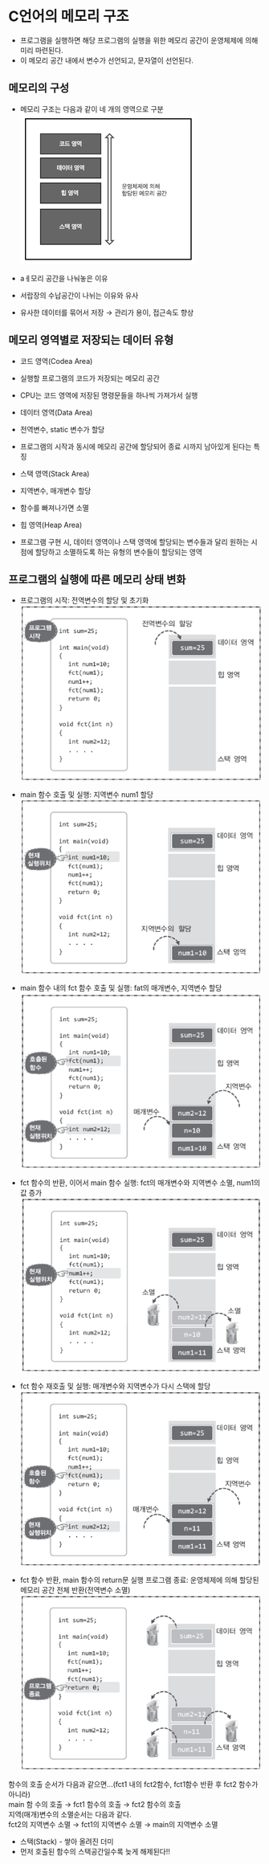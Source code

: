 # C언어의 메모리 구조  

- 프로그램을 실행하면 해당 프로그램의 실행을 위한 메모리 공간이 운영체제에 의해 미리 마련된다.  
- 이 메모리 공간 내에서 변수가 선언되고, 문자열이 선언된다.  

## 메모리의 구성  
- 메모리 구조는 다음과 같이 네 개의 영역으로 구분  
 ![memory-struct](../img/c-memory-structure/memory-struct.png)  

- aㅔ모리 공간을 나눠놓은 이유  
 - 서랍장의 수납공간이 나뉘는 이유와 유사  
 - 유사한 데이터를 묶어서 저장 → 관리가 용이, 접근속도 향상  

## 메모리 영역별로 저장되는 데이터 유형  
- 코드 영역(Codea Area)  
 - 실행할 프로그램의 코드가 저장되는 메모리 공간  
 - CPU는 코드 영역에 저장된 명령문들을 하나씩 가져가서 실행  

- 데이터 영역(Data Area)  
 - 전역변수, static 변수가 할당  
 - 프로그램의 시작과 동시에 메모리 공간에 할당되어 종료 시까지 남아있게 된다는 특징  

- 스택 영역(Stack Area)  
 - 지역변수, 매개변수 할당  
 - 함수를 빠져나가면 소멸  

- 힙 영역(Heap Area)  
 - 프로그램 구현 시, 데이터 영역이나 스택 영역에 할당되는 변수들과 달리 원하는 시점에 할당하고 소멸하도록 하는 유형의 변수들이 할당되는 영역   

## 프로그램의 실행에 따른 메모리 상태 변화  

- 프로그램의 시작: 전역변수의 할당 및 초기화  
 ![memory1](../img/c-memory-structure/memory1.png)  

- main 함수 호출 및 실행: 지역변수 num1 할당  
 ![memory2](../img/c-memory-structure/memory2.png)  

- main 함수 내의 fct 함수 호출 및 실행: fat의 매개변수, 지역변수 할당  
 ![memory3](../img/c-memory-structure/memory3.png)  

- fct 함수의 반환, 이어서 main 함수 실행: fct의 매개변수와 지역변수 소멸, num1의 값 증가  
 ![memory4](../img/c-memory-structure/memory4.png)  

- fct 함수 재호출 및 실행: 매개변수와 지역변수가 다시 스택에 할당  
 ![memory5](../img/c-memory-structure/memory5.png)  

- fct 함수 반환, main 함수의 return문 실행 프로그램 종료: 운영체제에 의해 할당된 메모리 공간 전체 반환(전역변수 소멸)  
 ![memory6](../img/c-memory-structure/memory6.png)  

함수의 호출 순서가 다음과 같으면...(fct1 내의 fct2함수, fct1함수 반환 후 fct2 함수가 아니라)  
main 함 수의 호출 → fct1 함수의 호출 → fct2 함수의 호출  
지역(매개)변수의 소멸순서는 다음과 같다.  
fct2의 지역변수 소멸 → fct1의 지역변수 소멸 → main의 지역변수 소멸  

- 스택(Stack) - 쌓아 올려진 더미  
- 먼저 호출된 함수의 스택공간일수록 늦게 해제된다!!   
